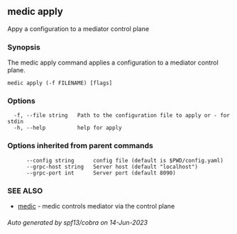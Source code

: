 ## medic apply

Appy a configuration to a mediator control plane

### Synopsis

The medic apply command applies a configuration to a mediator control plane.

```
medic apply (-f FILENAME) [flags]
```

### Options

```
  -f, --file string   Path to the configuration file to apply or - for stdin
  -h, --help          help for apply
```

### Options inherited from parent commands

```
      --config string      config file (default is $PWD/config.yaml)
      --grpc-host string   Server host (default "localhost")
      --grpc-port int      Server port (default 8090)
```

### SEE ALSO

* [medic](medic.md)	 - medic controls mediator via the control plane

###### Auto generated by spf13/cobra on 14-Jun-2023

